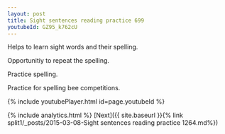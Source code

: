 ```yaml
---
layout: post
title: Sight sentences reading practice 699
youtubeId: GZ95_k762cU
---
```

 
 
Helps to learn sight words and their spelling.

Opportunitiy to repeat the spelling. 

Practice spelling. 
 
Practice for spelling bee competitions. 
 
{% include youtubePlayer.html id=page.youtubeId %}
 
 
{% include analytics.html %} 
[Next]({{ site.baseurl }}{% link  split1/_posts/2015-03-08-Sight sentences reading practice 1264.md%})
 
